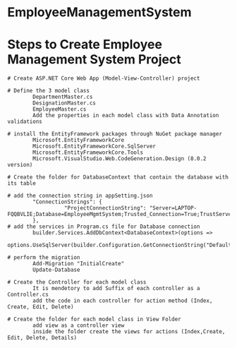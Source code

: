 # EmployeeManagementSystem

# Steps to Create Employee Management System Project

    # Create ASP.NET Core Web App (Model-View-Controller) project 
    
    # Define the 3 model class 
            DepartmentMaster.cs
            DesignationMaster.cs
            EmployeeMaster.cs
            Add the properties in each model class with Data Annotation validations 
            
    # install the EntityFramework packages through NuGet package manager
            Microsoft.EntityFrameworkCore
            Microsoft.EntityFrameworkCore.SqlServer
            Microsoft.EntityFrameworkCore.Tools
            Microsoft.VisualStudio.Web.CodeGeneration.Design (8.0.2 version)
            
    # Create the folder for DatabaseContext that contain the database with its table
    
    # add the connection string in appSetting.json
            "ConnectionStrings": {
                      "ProjectConnectionString": "Server=LAPTOP-FQQBVLIE;Database=EmployeeMgmtSystem;Trusted_Connection=True;TrustServerCertificate=True;"
            },
    # add the services in Program.cs file for Database connection 
            builder.Services.AddDbContext<DatabaseContext>(options => 
                    options.UseSqlServer(builder.Configuration.GetConnectionString("DefaultConnection")));

    # perform the migration 
            Add-Migration "InitialCreate"
            Update-Database
            
    # Create the Controller for each model class 
            It is mendetory to add Suffix of each controller as a Controller.cs 
            add the code in each controller for action method (Index, Create, Edit, Delete)

    # Create the folder for each model class in View Folder 
            add view as a controller view 
            inside the folder create the views for actions (Index,Create, Edit, Delete, Details)
